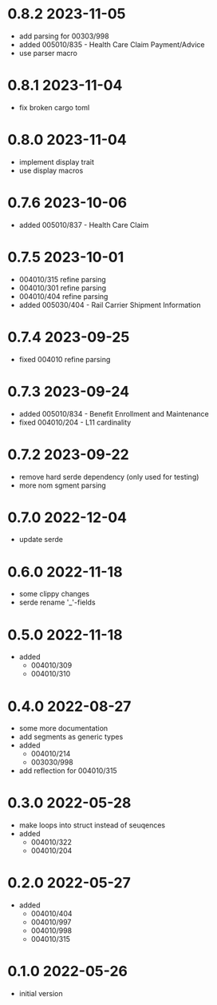 # 0.8.2 2023-11-05

* add parsing for 00303/998
* added 005010/835 - Health Care Claim Payment/Advice
* use parser macro

# 0.8.1 2023-11-04

* fix broken cargo toml

# 0.8.0 2023-11-04

* implement display trait
* use display macros

# 0.7.6 2023-10-06

* added 005010/837 - Health Care Claim

# 0.7.5 2023-10-01

* 004010/315 refine parsing
* 004010/301 refine parsing
* 004010/404 refine parsing
* added 005030/404 - Rail Carrier Shipment Information

# 0.7.4 2023-09-25

* fixed 004010 refine parsing

# 0.7.3 2023-09-24

* added 005010/834 - Benefit Enrollment and Maintenance
* fixed 004010/204 - L11 cardinality

# 0.7.2 2023-09-22

* remove hard serde dependency (only used for testing)
* more nom sgment parsing

# 0.7.0 2022-12-04

* update serde

# 0.6.0 2022-11-18

* some clippy changes
* serde rename '_'-fields

# 0.5.0 2022-11-18

* added
  * 004010/309
  * 004010/310
  
# 0.4.0 2022-08-27

* some more documentation
* add segments as generic types
* added
  * 004010/214
  * 003030/998
* add reflection for 004010/315

# 0.3.0 2022-05-28

* make loops into struct instead of seuqences
* added
  * 004010/322
  * 004010/204

# 0.2.0 2022-05-27

* added
  * 004010/404
  * 004010/997
  * 004010/998
  * 004010/315

# 0.1.0 2022-05-26

* initial version